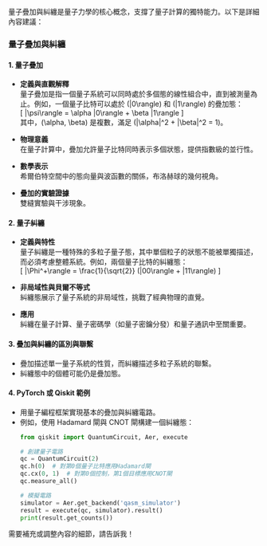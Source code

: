 量子疊加與糾纏是量子力學的核心概念，支撐了量子計算的獨特能力。以下是詳細內容建議：

### **量子疊加與糾纏**

#### **1. 量子疊加**
- **定義與直觀解釋**  
  量子疊加是指一個量子系統可以同時處於多個態的線性組合中，直到被測量為止。例如，一個量子比特可以處於 \(|0\rangle\) 和 \(|1\rangle\) 的疊加態：  
  \[
  |\psi\rangle = \alpha |0\rangle + \beta |1\rangle
  \]  
  其中，\(\alpha, \beta\) 是複數，滿足 \(|\alpha|^2 + |\beta|^2 = 1\)。

- **物理意義**  
  在量子計算中，疊加允許量子比特同時表示多個狀態，提供指數級的並行性。

- **數學表示**  
  希爾伯特空間中的態向量與波函數的關係，布洛赫球的幾何視角。

- **疊加的實驗證據**  
  雙縫實驗與干涉現象。

#### **2. 量子糾纏**
- **定義與特性**  
  量子糾纏是一種特殊的多粒子量子態，其中單個粒子的狀態不能被單獨描述，而必須考慮整體系統。例如，兩個量子比特的糾纏態：  
  \[
  |\Phi^+\rangle = \frac{1}{\sqrt{2}} (|00\rangle + |11\rangle)
  \]  

- **非局域性與貝爾不等式**  
  糾纏態展示了量子系統的非局域性，挑戰了經典物理的直覺。

- **應用**  
  糾纏在量子計算、量子密碼學（如量子密鑰分發）和量子通訊中至關重要。

#### **3. 疊加與糾纏的區別與聯繫**
- 疊加描述單一量子系統的性質，而糾纏描述多粒子系統的聯繫。
- 糾纏態中的個體可能仍是疊加態。

#### **4. PyTorch 或 Qiskit 範例**
- 用量子編程框架實現基本的疊加與糾纏電路。
- 例如，使用 Hadamard 閘與 CNOT 閘構建一個糾纏態：
  ```python
  from qiskit import QuantumCircuit, Aer, execute

  # 創建量子電路
  qc = QuantumCircuit(2)
  qc.h(0)  # 對第0個量子比特應用Hadamard閘
  qc.cx(0, 1)  # 對第0個控制，第1個目標應用CNOT閘
  qc.measure_all()

  # 模擬電路
  simulator = Aer.get_backend('qasm_simulator')
  result = execute(qc, simulator).result()
  print(result.get_counts())
  ```

需要補充或調整內容的細節，請告訴我！